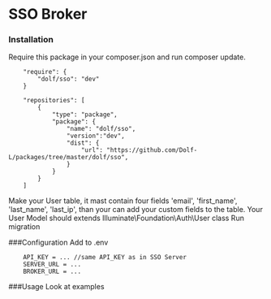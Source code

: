 SSO Broker
===
### Installation
Require this package in your composer.json and run composer update.
```
    "require": {
        "dolf/sso": "dev"
    }
    
    "repositories": [
        {
            "type": "package",
            "package": {
                "name": "dolf/sso",
                "version":"dev",
                "dist": {
                    "url": "https://github.com/Dolf-L/packages/tree/master/dolf/sso",
                }
            }
        }
    ]
```

Make your User table, it mast contain four fields 'email', 'first_name', 'last_name', 'last_ip', 
than your can add your custom fields to the table.
Your User Model should extends Illuminate\Foundation\Auth\User class
Run migration


###Configuration
Add to .env
```
    API_KEY = ... //same API_KEY as in SSO Server
    SERVER_URL = ...
    BROKER_URL = ...
```
###Usage 
Look at examples

